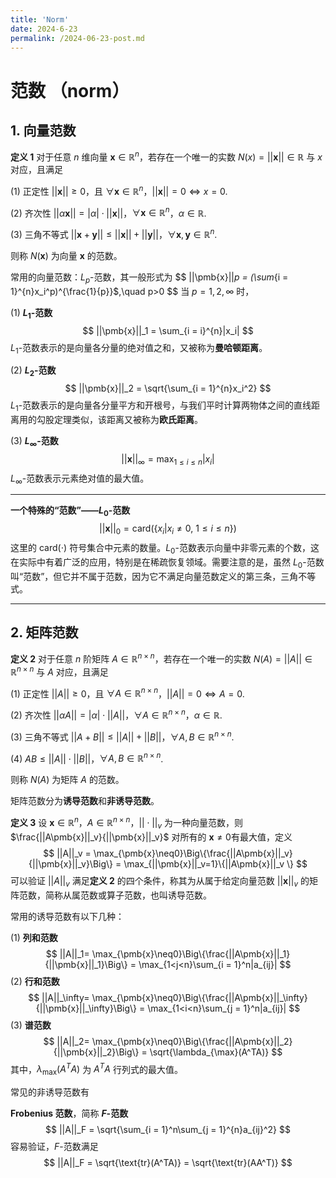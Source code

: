 ```yaml
---
title: 'Norm'
date: 2024-6-23
permalink: /2024-06-23-post.md
---
```


# 范数 （norm）

## 1. 向量范数

**定义 1**		对于任意 $n$ 维向量 $\pmb{x}\in\mathbb{R}^n$，若存在一个唯一的实数 $N(x) = ||\pmb{x}||\in \mathbb{R}$ 与 $x$ 对应，且满足

(1) 正定性	$||\pmb{x}||\geq 0$，且 $\forall \pmb{x}\in \mathbb{R}^n$，$||\pmb{x}||=0\iff x = 0$.

(2) 齐次性	$||\alpha \pmb{x}|| = |\alpha|\cdot ||\pmb{x}||$，$\forall \pmb{x}\in \mathbb{R}^n$，$\alpha \in \mathbb{R}$.

(3) 三角不等式	$||\pmb{x}+\pmb{y}|| \leq ||\pmb{x}||+||\pmb{y}||$，$\forall \pmb{x},\pmb{y}\in\mathbb{R}^n$.

则称 $N(\pmb{x})$ 为向量 $\pmb{x}$ 的范数。

常用的向量范数：$L_p$-范数，其一般形式为
$$
||\pmb{x}||_p = (\sum_{i = 1}^{n}x_i^p)^{\frac{1}{p}}$,\quad p>0
$$
当 $p=1,2,\infty$ 时，

(1) **$L_1$-范数**
$$
||\pmb{x}||_1 = \sum_{i = i}^{n}|x_i|
$$
$L_1$-范数表示的是向量各分量的绝对值之和，又被称为**曼哈顿距离**。

(2) **$L_2$-范数**
$$
||\pmb{x}||_2 = \sqrt{\sum_{i = 1}^{n}x_i^2}
$$
$L_1$-范数表示的是向量各分量平方和开根号，与我们平时计算两物体之间的直线距离用的勾股定理类似，该距离又被称为**欧氏距离**。

(3) **$L_\infty$-范数**
$$
||\pmb{x}||_{\infty} = \max_{1\leq i\leq n}|x_i|
$$
$L_{\infty}$-范数表示元素绝对值的最大值。

***

**一个特殊的“范数”——$L_0$-范数**
$$
||\pmb{x}||_0 = \text{card}\Big(\{x_i|x_i\neq0,\ 1\leq i\leq n\}\Big)
$$
这里的 $\text{card}(\cdot)$ 符号集合中元素的数量。$L_0$-范数表示向量中非零元素的个数，这在实际中有着广泛的应用，特别是在稀疏恢复领域。需要注意的是，虽然 $L_0$-范数叫“范数”，但它并不属于范数，因为它不满足向量范数定义的第三条，三角不等式。

***

## 2. 矩阵范数

**定义 2**		对于任意 $n$ 阶矩阵 $A\in\mathbb{R}^{n\times n}$，若存在一个唯一的实数 $N(A) = ||A||\in\mathbb{R}^{n\times n}$ 与 $A$ 对应，且满足

(1) 正定性	$||A||\geq 0$，且 $\forall A\in\mathbb{R}^{n\times n}$，$||A||=0\iff A = 0$.

(2) 齐次性	$||\alpha A|| = |\alpha|\cdot ||A||$，$\forall A\in\mathbb{R}^{n\times n}$，$\alpha \in \mathbb{R}$.

(3) 三角不等式	$||A+B|| \leq ||A||+||B||$，$\forall A,B\in\mathbb{R}^{n\times n}$.

(4) 	$AB\leq ||A||\cdot ||B||$，$\forall A,B\in\mathbb{R}^{n\times n}$.

则称 $N(A)$ 为矩阵 $A$ 的范数。

矩阵范数分为**诱导范数**和**非诱导范数**。

**定义 3**		设 $\pmb{x}\in\mathbb{R}^n$，$A\in\mathbb{R}^{n\times n}$，$||\cdot||_v$ 为一种向量范数，则 $\frac{||A\pmb{x}||_v}{||\pmb{x}||_v}$ 对所有的 $\pmb{x}\neq0$有最大值，定义
$$
||A||_v = \max_{\pmb{x}\neq0}\Big\{\frac{||A\pmb{x}||_v}{||\pmb{x}||_v}\Big\} = \max_{||\pmb{x}||_v=1}\{||A\pmb{x}||_v \}
$$
可以验证 $||A||_v$ 满足**定义 2** 的四个条件，称其为从属于给定向量范数 $||\pmb{x}||_v$ 的矩阵范数，简称从属范数或算子范数，也叫诱导范数。

常用的诱导范数有以下几种：

(1) **列和范数**
$$
||A||_1= \max_{\pmb{x}\neq0}\Big\{\frac{||A\pmb{x}||_1}{||\pmb{x}||_1}\Big\} = \max_{1<j<n}\sum_{i = 1}^n|a_{ij}|
$$
(2) **行和范数**
$$
||A||_\infty= \max_{\pmb{x}\neq0}\Big\{\frac{||A\pmb{x}||_\infty}{||\pmb{x}||_\infty}\Big\} = \max_{1<i<n}\sum_{j = 1}^n|a_{ij}|
$$
(3) **谱范数**
$$
||A||_2= \max_{\pmb{x}\neq0}\Big\{\frac{||A\pmb{x}||_2}{||\pmb{x}||_2}\Big\} = \sqrt{\lambda_{\max}(A^TA)}
$$
其中，$\lambda_{\max}(A^TA)$ 为 $A^TA$ 行列式的最大值。

常见的非诱导范数有

**Frobenius 范数**，简称 **$F$-范数**
$$
||A||_F = \sqrt{\sum_{i = 1}^n\sum_{j = 1}^{n}a_{ij}^2}
$$
容易验证，$F$-范数满足
$$
||A||_F = \sqrt{\text{tr}(A^TA)} = \sqrt{\text{tr}(AA^T)}
$$

[^1]: 李庆扬, 王能超, 易大义, 数值分析（第五版）, 清华大学出版社, 2008
[^2]: 施吉林, 刘淑珍, 陈桂芝. 计算机数值方法 (第三版)[M]. 高等教育出版社, 2009.4.
